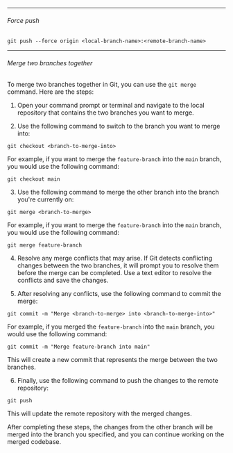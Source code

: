 
-- -
###### Force push
`git push --force origin <local-branch-name>:<remote-branch-name>
`
-- -
###### Merge two branches together
To merge two branches together in Git, you can use the `git merge` command. Here are the steps:

1. Open your command prompt or terminal and navigate to the local repository that contains the two branches you want to merge.

2. Use the following command to switch to the branch you want to merge into:

```
git checkout <branch-to-merge-into>
```

For example, if you want to merge the `feature-branch` into the `main` branch, you would use the following command:

```
git checkout main
```

3. Use the following command to merge the other branch into the branch you're currently on:

```
git merge <branch-to-merge>
```

For example, if you want to merge the `feature-branch` into the `main` branch, you would use the following command:

```
git merge feature-branch
```

4. Resolve any merge conflicts that may arise. If Git detects conflicting changes between the two branches, it will prompt you to resolve them before the merge can be completed. Use a text editor to resolve the conflicts and save the changes.

5. After resolving any conflicts, use the following command to commit the merge:

```
git commit -m "Merge <branch-to-merge> into <branch-to-merge-into>"
```

For example, if you merged the `feature-branch` into the `main` branch, you would use the following command:

```
git commit -m "Merge feature-branch into main"
```

This will create a new commit that represents the merge between the two branches.

6. Finally, use the following command to push the changes to the remote repository:

```
git push
```

This will update the remote repository with the merged changes.

After completing these steps, the changes from the other branch will be merged into the branch you specified, and you can continue working on the merged codebase.